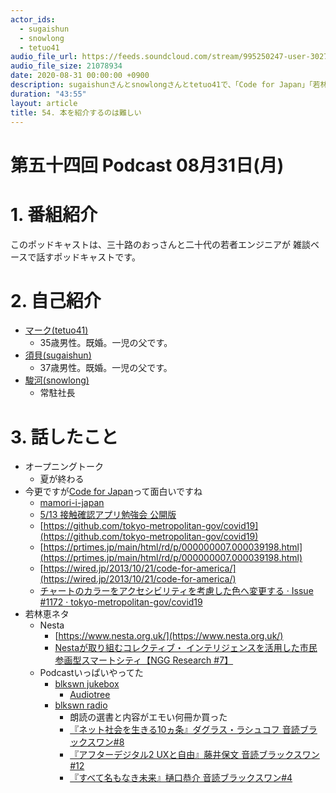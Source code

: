 ```yaml
---
actor_ids:
  - sugaishun
  - snowlong
  - tetuo41
audio_file_url: https://feeds.soundcloud.com/stream/995250247-user-302747142-yarukinai-54-2020-08-31.mp3
audio_file_size: 21078934
date: 2020-08-31 00:00:00 +0900
description: sugaishunさんとsnowlongさんとtetuo41で、「Code for Japan」「若林恵」について話しました。
duration: "43:55"
layout: article
title: 54. 本を紹介するのは難しい
---
```


# 第五十四回 Podcast 08月31日(月)

# 1. 番組紹介
  このポッドキャストは、三十路のおっさんと二十代の若者エンジニアが
  雑談ベースで話すポッドキャストです。

# 2. 自己紹介
- [マーク(tetuo41)](https://twitter.com/tetuo41)
  - 35歳男性。既婚。一児の父です。
- [須貝(sugaishun)](https://twitter.com/sugaishun)
  - 37歳男性。既婚。一児の父です。
- [駿河(snowlong)](https://twitter.com/_snowlong)
  - 常駐社長

# 3. 話したこと
- オープニングトーク
  - 夏が終わる
- 今更ですが[Code for Japan](https://www.code4japan.org/)って面白いですね
  - [mamori-i-japan](https://github.com/mamori-i-japan)
  - [5/13 接触確認アプリ勉強会 公開版](https://youtu.be/Mj1AH1SPW7c)
  - [https://github.com/tokyo-metropolitan-gov/covid19](https://github.com/tokyo-metropolitan-gov/covid19)
  - [https://prtimes.jp/main/html/rd/p/000000007.000039198.html](https://prtimes.jp/main/html/rd/p/000000007.000039198.html)
  - [https://wired.jp/2013/10/21/code-for-america/](https://wired.jp/2013/10/21/code-for-america/)
  - [チャートのカラーをアクセシビリティを考慮した色へ変更する · Issue #1172 · tokyo-metropolitan-gov/covid19](https://github.com/tokyo-metropolitan-gov/covid19/issues/1172)
- 若林恵ネタ
  - Nesta
    - [https://www.nesta.org.uk/](https://www.nesta.org.uk/)
    - [Nestaが取り組むコレクティブ・ インテリジェンスを活用した市民参画型スマートシティ【NGG Research #7】](https://note.com/blkswn_tokyo/n/n2664fa8d156f)
  - Podcastいっぱいやってた
    - [blkswn jukebox](https://podcasts.apple.com/jp/podcast/blkswn-jukebox/id1500057699)
      - [Audiotree](https://audiotree.tv/)
    - [blkswn radio](https://podcasts.apple.com/jp/podcast/blkswn-radio/id1502262436)
      - 朗読の選書と内容がエモい何冊か買った
      - [『ネット社会を生きる10ヵ条』ダグラス・ラシュコフ 音読ブラックスワン#8](https://podcasts.apple.com/jp/podcast/%E3%83%8D%E3%83%83%E3%83%88%E7%A4%BE%E4%BC%9A%E3%82%92%E7%94%9F%E3%81%8D%E3%82%8B10%E3%83%B5%E6%9D%A1-%E3%83%80%E3%82%B0%E3%83%A9%E3%82%B9-%E3%83%A9%E3%82%B7%E3%83%A5%E3%82%B3%E3%83%95-%E9%9F%B3%E8%AA%AD%E3%83%96%E3%83%A9%E3%83%83%E3%82%AF%E3%82%B9%E3%83%AF%E3%83%B3-8/id1502262436?i=1000482701659)
      - [『アフターデジタル2 UXと自由』藤井保文 音読ブラックスワン#12](https://podcasts.apple.com/jp/podcast/%E3%82%A2%E3%83%95%E3%82%BF%E3%83%BC%E3%83%87%E3%82%B8%E3%82%BF%E3%83%AB2-ux%E3%81%A8%E8%87%AA%E7%94%B1-%E8%97%A4%E4%BA%95%E4%BF%9D%E6%96%87-%E9%9F%B3%E8%AA%AD%E3%83%96%E3%83%A9%E3%83%83%E3%82%AF%E3%82%B9%E3%83%AF%E3%83%B3-12/id1502262436?i=1000486869262)
      - [『すべて名もなき未来』樋口恭介 音読ブラックスワン#4](https://podcasts.apple.com/jp/podcast/%E3%81%99%E3%81%B9%E3%81%A6%E5%90%8D%E3%82%82%E3%81%AA%E3%81%8D%E6%9C%AA%E6%9D%A5-%E6%A8%8B%E5%8F%A3%E6%81%AD%E4%BB%8B-%E9%9F%B3%E8%AA%AD%E3%83%96%E3%83%A9%E3%83%83%E3%82%AF%E3%82%B9%E3%83%AF%E3%83%B3-4/id1502262436?i=1000477079514)
